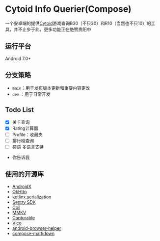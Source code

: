 # Cytoid Info Querier(Compose)

一个安卓端的提供[Cytoid](https://cytoid.io/)游戏查询B30（不只30）和R10（当然也不只10）的工具，并不止步于此，更多功能正在绝赞贵阳中

## 运行平台

Android 7.0+

## 分支策略

-  ```main```：用于发布版本更新和重要内容更改
-  ```dev``` ：用于日常开发

## Todo List

- [x] 关卡查询
- [x] Rating计算器
- [ ] Profile：收藏夹
- [ ] 排行榜查询
- [ ] ~~符语~~ 多语言支持
- 你告诉我

## 使用的开源库

- [AndroidX](https://github.com/androidx/androidx)
- [OkHttp](https://github.com/square/okhttp)
- [kotlinx.serialization](https://github.com/Kotlin/kotlinx.serialization)
- [Sentry SDK](https://github.com/getsentry/sentry-java)
- [Coil](https://github.com/coil-kt/coil)
- [MMKV](https://github.com/Tencent/MMKV)
- [Capturable](https://github.com/PatilShreyas/Capturable)
- [Vico](https://github.com/patrykandpatrick/vico)
- [android-browser-helper](https://github.com/GoogleChrome/android-browser-helper)
- [compose-markdown](https://github.com/jeziellago/compose-markdown)
